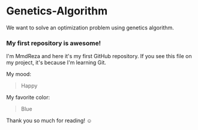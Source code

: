 # Genetics-Algorithm
We want to solve an optimization problem using genetics algorithm.

### My first repository is awesome!

I'm MmdReza and here it's my first GitHub repository.
If you see this file on my project, it's because I'm learning Git.

My mood:

> Happy

My favorite color:

> Blue

Thank you so much for reading! ☺